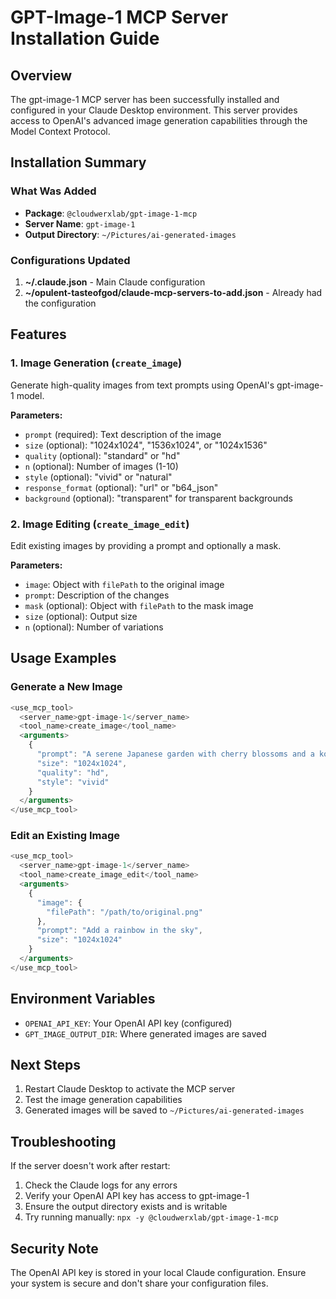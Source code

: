 # GPT-Image-1 MCP Server Installation Guide

## Overview
The gpt-image-1 MCP server has been successfully installed and configured in your Claude Desktop environment. This server provides access to OpenAI's advanced image generation capabilities through the Model Context Protocol.

## Installation Summary

### What Was Added
- **Package**: `@cloudwerxlab/gpt-image-1-mcp`
- **Server Name**: `gpt-image-1`
- **Output Directory**: `~/Pictures/ai-generated-images`

### Configurations Updated
1. **~/.claude.json** - Main Claude configuration
2. **~/opulent-tasteofgod/claude-mcp-servers-to-add.json** - Already had the configuration

## Features

### 1. Image Generation (`create_image`)
Generate high-quality images from text prompts using OpenAI's gpt-image-1 model.

**Parameters:**
- `prompt` (required): Text description of the image
- `size` (optional): "1024x1024", "1536x1024", or "1024x1536"
- `quality` (optional): "standard" or "hd"
- `n` (optional): Number of images (1-10)
- `style` (optional): "vivid" or "natural"
- `response_format` (optional): "url" or "b64_json"
- `background` (optional): "transparent" for transparent backgrounds

### 2. Image Editing (`create_image_edit`)
Edit existing images by providing a prompt and optionally a mask.

**Parameters:**
- `image`: Object with `filePath` to the original image
- `prompt`: Description of the changes
- `mask` (optional): Object with `filePath` to the mask image
- `size` (optional): Output size
- `n` (optional): Number of variations

## Usage Examples

### Generate a New Image
```javascript
<use_mcp_tool>
  <server_name>gpt-image-1</server_name>
  <tool_name>create_image</tool_name>
  <arguments>
    {
      "prompt": "A serene Japanese garden with cherry blossoms and a koi pond",
      "size": "1024x1024",
      "quality": "hd",
      "style": "vivid"
    }
  </arguments>
</use_mcp_tool>
```

### Edit an Existing Image
```javascript
<use_mcp_tool>
  <server_name>gpt-image-1</server_name>
  <tool_name>create_image_edit</tool_name>
  <arguments>
    {
      "image": {
        "filePath": "/path/to/original.png"
      },
      "prompt": "Add a rainbow in the sky",
      "size": "1024x1024"
    }
  </arguments>
</use_mcp_tool>
```

## Environment Variables
- `OPENAI_API_KEY`: Your OpenAI API key (configured)
- `GPT_IMAGE_OUTPUT_DIR`: Where generated images are saved

## Next Steps
1. Restart Claude Desktop to activate the MCP server
2. Test the image generation capabilities
3. Generated images will be saved to `~/Pictures/ai-generated-images`

## Troubleshooting
If the server doesn't work after restart:
1. Check the Claude logs for any errors
2. Verify your OpenAI API key has access to gpt-image-1
3. Ensure the output directory exists and is writable
4. Try running manually: `npx -y @cloudwerxlab/gpt-image-1-mcp`

## Security Note
The OpenAI API key is stored in your local Claude configuration. Ensure your system is secure and don't share your configuration files.